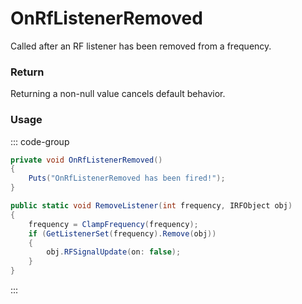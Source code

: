 # OnRfListenerRemoved
<Badge type="info" text="Radio"/><Badge type="danger" text="Carbon Compatible"/><Badge type="warning" text="Oxide Compatible"/>
Called after an RF listener has been removed from a frequency.

### Return
Returning a non-null value cancels default behavior.

### Usage
::: code-group
```csharp [Example]
private void OnRfListenerRemoved()
{
	Puts("OnRfListenerRemoved has been fired!");
}
```
```csharp [Source — Assembly-CSharp @ RFManager]
public static void RemoveListener(int frequency, IRFObject obj)
{
	frequency = ClampFrequency(frequency);
	if (GetListenerSet(frequency).Remove(obj))
	{
		obj.RFSignalUpdate(on: false);
	}
}

```
:::

